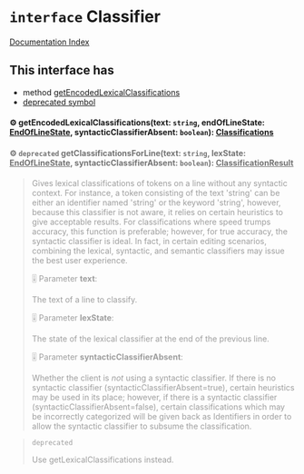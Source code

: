 # `interface` Classifier

[Documentation Index](../README.md)

## This interface has

- method [getEncodedLexicalClassifications](#-getencodedlexicalclassificationstext-string-endoflinestate-endoflinestate-syntacticclassifierabsent-boolean-classifications)
- [deprecated symbol](#-deprecated-getclassificationsforlinetext-string-lexstate-endoflinestate-syntacticclassifierabsent-boolean-classificationresult)


#### ⚙ getEncodedLexicalClassifications(text: `string`, endOfLineState: [EndOfLineState](../enum.EndOfLineState/README.md), syntacticClassifierAbsent: `boolean`): [Classifications](../interface.Classifications/README.md)



<div style="opacity:0.6">

#### ⚙ `deprecated` getClassificationsForLine(text: `string`, lexState: [EndOfLineState](../enum.EndOfLineState/README.md), syntacticClassifierAbsent: `boolean`): [ClassificationResult](../interface.ClassificationResult/README.md)

> Gives lexical classifications of tokens on a line without any syntactic context.
> For instance, a token consisting of the text 'string' can be either an identifier
> named 'string' or the keyword 'string', however, because this classifier is not aware,
> it relies on certain heuristics to give acceptable results. For classifications where
> speed trumps accuracy, this function is preferable; however, for true accuracy, the
> syntactic classifier is ideal. In fact, in certain editing scenarios, combining the
> lexical, syntactic, and semantic classifiers may issue the best user experience.
> 
> 🎚️ Parameter **text**:
> 
> The text of a line to classify.
> 
> 🎚️ Parameter **lexState**:
> 
> The state of the lexical classifier at the end of the previous line.
> 
> 🎚️ Parameter **syntacticClassifierAbsent**:
> 
> Whether the client is *not* using a syntactic classifier.
> If there is no syntactic classifier (syntacticClassifierAbsent=true),
> certain heuristics may be used in its place; however, if there is a
> syntactic classifier (syntacticClassifierAbsent=false), certain
> classifications which may be incorrectly categorized will be given
> back as Identifiers in order to allow the syntactic classifier to
> subsume the classification.

> `deprecated`
> 
> Use getLexicalClassifications instead.



</div>

